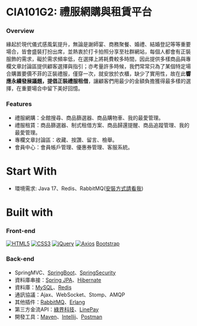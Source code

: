# CIA101G2: 禮服網購與租賃平台

### Overview
緣起於現代儀式感風氣提升，無論是謝師宴、商務聚餐、婚禮、結婚登記等等重要場合，皆會盛裝打扮出席，並熱衷於打卡拍照分享至社群網站，每個人都會有正裝服飾的需求，礙於需求頻率低，在選擇上將耗費較多時間，因此提供多樣商品與專欄文章討論區提供顧客選擇與指引；亦考量許多時候，我們常常只為了某個特定場合購置要價不菲的正裝禮服，僅穿一次，就安放於衣櫃，缺少了實用性，故在此**響應永續發展議題，提倡正裝禮服租借**，讓顧客們用最少的金額負擔獲得最多樣的選擇，在重要場合中留下美好回憶。

### Features
*  禮服網購：全館搜尋、商品篩選器、商品購物車、我的最愛管理。
*  禮服租賃：商品篩選器、制式租借方案、商品歸還提醒、商品追蹤管理、我的最愛管理。
*  專欄文章討論區：收藏、按讚、留言、檢舉。
*  會員中心：會員帳戶管理、優惠券管理、客服系統。  

# Start With
* 環境需求: Java 17、Redis、RabbitMQ([安裝方式請看我](https://github.com/Roger3985/CIA101G2/blob/master/RABBITMQ_SETTING.md))

# Built with
### Front-end
[![HTML5]()]()
[![CSS3](https://img.shields.io/badge/CSS3-1572B6?style=for-the-badge&logo=css3&logoColor=white)](https://www.w3schools.com/css/)
[![jQuery]()](https://jquery.com/)
[![Axios]()](https://axios-http.com/docs/intro)
[Bootstrap](https://getbootstrap.com/)
### Back-end
*  SpringMVC、[SpringBoot](https://spring.io/projects/spring-boot)、[SpringSecurity](https://spring.io/projects/spring-security)
*  資料庫串接：[Spring JPA](https://spring.io/projects/spring-data-jpa)、[Hibernate](https://hibernate.org/)
*  資料庫：[MySQL](https://www.mysql.com/)、[Redis](https://redis.io/)
*  通訊協議：Ajax、WebSocket、Stomp、AMQP
*  其他插件：[RabbitMQ](https://www.rabbitmq.com/)、[Erlang](https://www.erlang.org/)
*  第三方金流API：[綠界科技](https://www.ecpay.com.tw/)、[LinePay](https://pay.line.me/jp/developers/apis/onlineApis?locale=zh_TW)
*  開發工具：[Maven](https://maven.apache.org/)、[Intellij](https://www.jetbrains.com/idea/)、[Postman](https://www.postman.com/)


